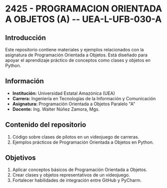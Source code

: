 # 2425 - PROGRAMACION ORIENTADA A OBJETOS (A) -- UEA-L-UFB-030-A

## Introducción
Este repositorio contiene materiales y ejemplos relacionados con la asignatura de Programación Orientada a Objetos. Está diseñado para apoyar el aprendizaje práctico de conceptos como clases y objetos en Python.

## Información
- **Institución:** Universidad Estatal Amazónica (UEA)  
- **Carrera:** Ingeniería en Tecnologías de la Información y Comunicación  
- **Asignatura:** Programación Orientada a Objetos Paralelo "A" 
- **Docente:** Ing. Walter Núñez Zamora, Mgs.

## Contenido del repositorio
1. Código sobre clases de pilotos en un videojuego de carreras.
2. Ejemplos prácticos de Programación Orientada a Objetos en Python.

## Objetivos
1. Aplicar conceptos básicos de Programación Orientada a Objetos.
2. Crear clases y objetos representativos de un videojuego.
3. Fortalecer habilidades de integración entre GitHub y PyCharm.
